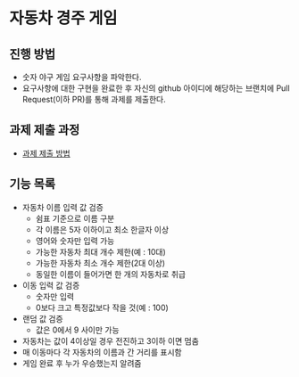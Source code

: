 # 자동차 경주 게임
## 진행 방법
* 숫자 야구 게임 요구사항을 파악한다.
* 요구사항에 대한 구현을 완료한 후 자신의 github 아이디에 해당하는 브랜치에 Pull Request(이하 PR)를 통해 과제를 제출한다.

## 과제 제출 과정
* [과제 제출 방법](https://github.com/next-step/nextstep-docs/tree/master/precourse)

## 기능 목록
* 자동차 이름 입력 값 검증
    * 쉼표 기준으로 이름 구분
    * 각 이름은 5자 이하이고 최소 한글자 이상
    * 영어와 숫자만 입력 가능
    * 가능한 자동차 최대 개수 제한(예 : 10대)
    * 가능한 자동차 최소 개수 제한(2대 이상)
    * 동일한 이름이 들어가면 한 개의 자동차로 취급
* 이동 입력 값 검증
    * 숫자만 입력
    * 0보다 크고 특정값보다 작을 것(예 : 100)
* 랜덤 값 검증
    * 값은 0에서 9 사이만 가능
* 자동차는 값이 4이상일 경우 전진하고 3이하 이면 멈춤
* 매 이동마다 각 자동차의 이름과 간 거리를 표시함
* 게임 완료 후 누가 우승했는지 알려줌
